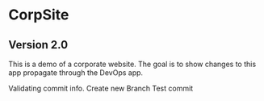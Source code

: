 # CorpSite

## Version 2.0

This is a demo of a corporate website.  The goal is to show changes to this app propagate through the DevOps app.

Validating commit info.
Create new Branch
Test commit
